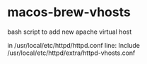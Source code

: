 # macos-brew-vhosts
bash script to add new apache virtual host


in /usr/local/etc/httpd/httpd.conf line:
Include /usr/local/etc/httpd/extra/httpd-vhosts.conf

